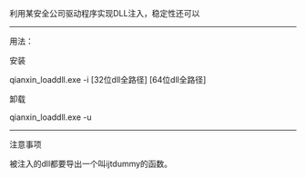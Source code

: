 利用某安全公司驱动程序实现DLL注入，稳定性还可以

****

用法：

安装  

qianxin_loaddll.exe -i [32位dll全路径] [64位dll全路径]

卸载

qianxin_loaddll.exe -u

****

注意事项  

被注入的dll都要导出一个叫ijtdummy的函数。